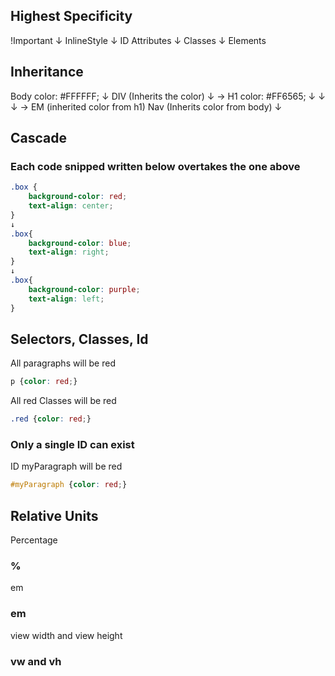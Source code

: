 ## Highest Specificity
!Important
    ↓
InlineStyle
    ↓
ID Attributes
    ↓
Classes
    ↓
Elements


## Inheritance
Body color: #FFFFFF;
    ↓
DIV (Inherits the color)
    ↓                   →   H1 color: #FF6565;
    ↓                       ↓
    ↓                       → EM (inherited color from h1)
Nav (Inherits color from body)                               ↓ 

## Cascade

### Each code snipped written below overtakes the one above

```css
.box {
    background-color: red;
    text-align: center;
}
↓
.box{
    background-color: blue;
    text-align: right;
}
↓
.box{
    background-color: purple;
    text-align: left;
}
```

## Selectors, Classes, Id 
All paragraphs will be red
```css
p {color: red;} 
```
All red Classes will be red
```css
.red {color: red;} 
```
### Only a single ID can exist
ID myParagraph will be red
```css
#myParagraph {color: red;} 
```

## Relative Units
Percentage
### %
em
### em
view width and view height
### vw and vh